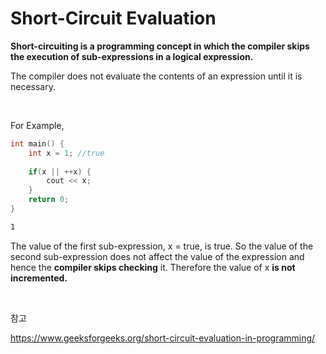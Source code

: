 # Short-Circuit Evaluation

**Short-circuiting is a programming concept in which the compiler skips the execution of sub-expressions in a logical expression.**

The compiler does not evaluate the contents of an expression until it is necessary.

<br/>

For Example,

```c++
int main() {
    int x = 1; //true
    
    if(x || ++x) {
        cout << x;
    }
    return 0;
}
```

```tex
1
```

The value of the first sub-expression,  x = true, is true.
So the value of the second sub-expression does not affect the value of the expression and hence the **compiler skips checking** it. 
Therefore the value of x **is not incremented.**

<br/>

참고

https://www.geeksforgeeks.org/short-circuit-evaluation-in-programming/
